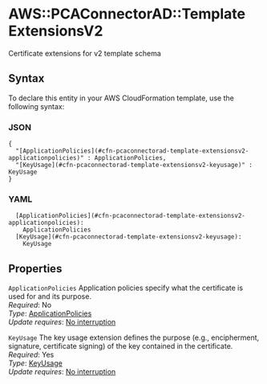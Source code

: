 # AWS::PCAConnectorAD::Template ExtensionsV2<a name="aws-properties-pcaconnectorad-template-extensionsv2"></a>

Certificate extensions for v2 template schema

## Syntax<a name="aws-properties-pcaconnectorad-template-extensionsv2-syntax"></a>

To declare this entity in your AWS CloudFormation template, use the following syntax:

### JSON<a name="aws-properties-pcaconnectorad-template-extensionsv2-syntax.json"></a>

```
{
  "[ApplicationPolicies](#cfn-pcaconnectorad-template-extensionsv2-applicationpolicies)" : ApplicationPolicies,
  "[KeyUsage](#cfn-pcaconnectorad-template-extensionsv2-keyusage)" : KeyUsage
}
```

### YAML<a name="aws-properties-pcaconnectorad-template-extensionsv2-syntax.yaml"></a>

```
  [ApplicationPolicies](#cfn-pcaconnectorad-template-extensionsv2-applicationpolicies): 
    ApplicationPolicies
  [KeyUsage](#cfn-pcaconnectorad-template-extensionsv2-keyusage): 
    KeyUsage
```

## Properties<a name="aws-properties-pcaconnectorad-template-extensionsv2-properties"></a>

`ApplicationPolicies`  <a name="cfn-pcaconnectorad-template-extensionsv2-applicationpolicies"></a>
Application policies specify what the certificate is used for and its purpose\.   
*Required*: No  
*Type*: [ApplicationPolicies](aws-properties-pcaconnectorad-template-applicationpolicies.md)  
*Update requires*: [No interruption](https://docs.aws.amazon.com/AWSCloudFormation/latest/UserGuide/using-cfn-updating-stacks-update-behaviors.html#update-no-interrupt)

`KeyUsage`  <a name="cfn-pcaconnectorad-template-extensionsv2-keyusage"></a>
The key usage extension defines the purpose \(e\.g\., encipherment, signature, certificate signing\) of the key contained in the certificate\.  
*Required*: Yes  
*Type*: [KeyUsage](aws-properties-pcaconnectorad-template-keyusage.md)  
*Update requires*: [No interruption](https://docs.aws.amazon.com/AWSCloudFormation/latest/UserGuide/using-cfn-updating-stacks-update-behaviors.html#update-no-interrupt)